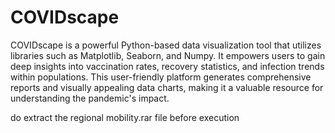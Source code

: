 # COVIDscape
COVIDscape is a powerful Python-based data visualization tool that utilizes libraries such as Matplotlib, Seaborn, and Numpy. It empowers users to gain deep insights into vaccination rates, recovery statistics, and infection trends within populations. This user-friendly platform generates comprehensive reports and visually appealing data charts, making it a valuable resource for understanding the pandemic's impact.

do extract the regional mobility.rar file before execution 
